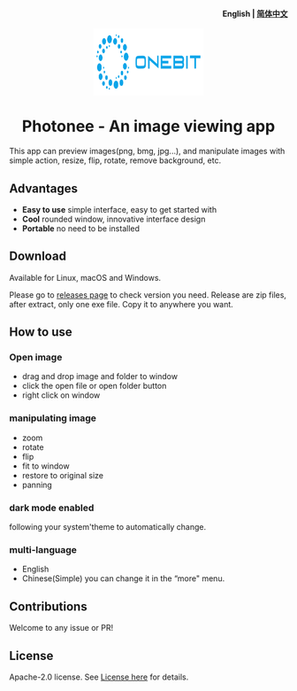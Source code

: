 <h4 align="right"><strong>English</strong> | <a href="./README_CN.md">简体中文</a></h4>

<div align="center">
  <img align="center" src="./public/brand.svg" width="200" height="120" />
</div>

<h1 align="center"/>Photonee - An image viewing app</h1>


This app can preview images(png, bmg, jpg...), and manipulate images with simple action, resize, flip, rotate, remove background, etc.

## Advantages
- **Easy to use** simple interface, easy to get started with 
- **Cool** rounded window, innovative interface design
- **Portable** no need to be installed

## Download

Available for Linux, macOS and Windows.

Please go to [releases page](https://github.com/ChqJourney/ImageProc/releases) to check version you need. 
Release are zip files, after extract, only one exe file. Copy it to anywhere you want.

## How to use

### Open image
- drag and drop image and folder to window
- click the open file or open folder button
- right click on window

### manipulating image

- zoom
- rotate
- flip
- fit to window
- restore to original size
- panning

### dark mode enabled
following your system'theme to automatically change.

### multi-language
- English
- Chinese(Simple)
you can change it in the “more" menu.

## Contributions

Welcome to any issue or PR!

## License

Apache-2.0 license. See [License here](./LICENSE) for details.